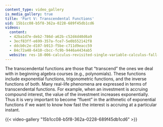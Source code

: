 ```yaml
---
content_type: video_gallery
is_media_gallery: true
title: 'Part V: Transcendental Functions'
uid: 15b1cc08-b5f8-362a-0228-689f45db1cd6
videos:
  content:
  - 42ba1d7e-deb2-786d-a62b-c52d4d40d6a9
  - 3ecf83ff-e699-357a-fce7-5e0b552142f8
  - ddcb0c2e-d107-b913-f5be-c711d9eacc59
  - 84c72a48-6410-cbcc-fc9b-9446a4434ab5
  website: res-18-006-calculus-revisited-single-variable-calculus-fall-2010
---
```


The transcendental functions are those that “transcend” the ones we deal with in beginning algebra courses (e.g., polynomials). These functions include exponential functions, trigonometric functions, and the inverse functions of both. Many real-life phenomena are expressed in terms of transcendental functions. For example, when an investment is accruing compound interest, the value of the investment increases exponentially. Thus it is very important to become “fluent” in the arithmetic of exponential functions if we want to know how fast the interest is accruing at a particular instant.

{{< video-gallery "15b1cc08-b5f8-362a-0228-689f45db1cd6" >}}

